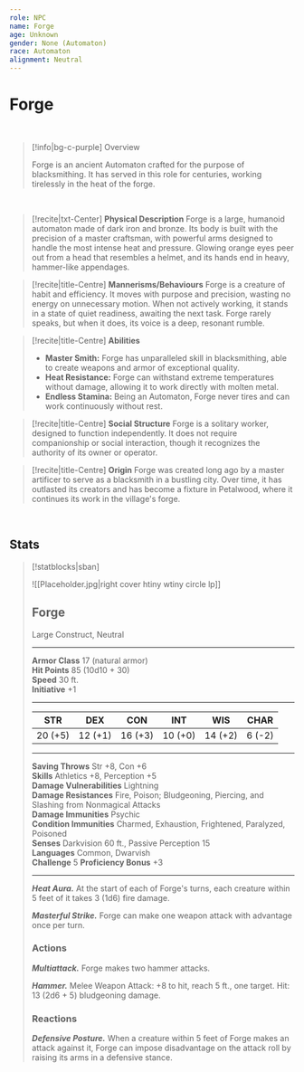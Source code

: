 ```yaml
---
role: NPC
name: Forge
age: Unknown
gender: None (Automaton)
race: Automaton
alignment: Neutral
---
```


# **Forge**

<br>

> [!info|bg-c-purple] Overview
>
> Forge is an ancient Automaton crafted for the purpose of blacksmithing. It has served in this role for centuries, working tirelessly in the heat of the forge.

<br>

> [!recite|txt-Center] **Physical Description**
> Forge is a large, humanoid automaton made of dark iron and bronze. Its body is built with the precision of a master craftsman, with powerful arms designed to handle the most intense heat and pressure. Glowing orange eyes peer out from a head that resembles a helmet, and its hands end in heavy, hammer-like appendages.

> [!recite|title-Centre] **Mannerisms/Behaviours**
> Forge is a creature of habit and efficiency. It moves with purpose and precision, wasting no energy on unnecessary motion. When not actively working, it stands in a state of quiet readiness, awaiting the next task. Forge rarely speaks, but when it does, its voice is a deep, resonant rumble.

> [!recite|title-Centre] **Abilities**
> - **Master Smith:** Forge has unparalleled skill in blacksmithing, able to create weapons and armor of exceptional quality.
> - **Heat Resistance:** Forge can withstand extreme temperatures without damage, allowing it to work directly with molten metal.
> - **Endless Stamina:** Being an Automaton, Forge never tires and can work continuously without rest.

> [!recite|title-Centre] **Social Structure**
> Forge is a solitary worker, designed to function independently. It does not require companionship or social interaction, though it recognizes the authority of its owner or operator.

> [!recite|title-Centre] **Origin**
> Forge was created long ago by a master artificer to serve as a blacksmith in a bustling city. Over time, it has outlasted its creators and has become a fixture in Petalwood, where it continues its work in the village's forge.

<br>

## Stats

> [!statblocks|sban]
> 
> ![[Placeholder.jpg|right cover htiny wtiny circle lp]] 
> ## Forge
> Large Construct, Neutral  
>> 
> ---
> 
> **Armor Class** 17 (natural armor)  
> **Hit Points** 85 (10d10 + 30)  
> **Speed** 30 ft.  
> **Initiative** +1  
> 
> ---
> | STR | DEX | CON | INT | WIS | CHAR | 
> | :---:|:---:|:---:|:---:|:---:|:---:|
> | 20 (+5) | 12 (+1) | 16 (+3) | 10 (+0) | 14 (+2) | 6 (-2) | 
> ---
> 
> 
> **Saving Throws** Str +8, Con +6  
> **Skills** Athletics +8, Perception +5  
> **Damage Vulnerabilities** Lightning  
> **Damage Resistances** Fire, Poison; Bludgeoning, Piercing, and Slashing from Nonmagical Attacks  
> **Damage Immunities** Psychic  
> **Condition Immunities** Charmed, Exhaustion, Frightened, Paralyzed, Poisoned  
> **Senses** Darkvision 60 ft., Passive Perception 15  
> **Languages** Common, Dwarvish  
> **Challenge** 5 <span class="bonus"> **Proficiency Bonus** +3 </span>
> 
> ---
>
> ***Heat Aura.*** At the start of each of Forge's turns, each creature within 5 feet of it takes 3 (1d6) fire damage.
> 
> ***Masterful Strike.*** Forge can make one weapon attack with advantage once per turn.
> 
> ### Actions
>  ***Multiattack.*** Forge makes two hammer attacks.
> 
> ***Hammer.*** Melee Weapon Attack: +8 to hit, reach 5 ft., one target. Hit: 13 (2d6 + 5) bludgeoning damage.
> 
> ### Reactions
> ***Defensive Posture.*** When a creature within 5 feet of Forge makes an attack against it, Forge can impose disadvantage on the attack roll by raising its arms in a defensive stance.
